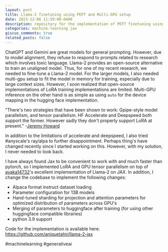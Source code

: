 ```yaml
---
layout: post
title: Llama-2 finetuning using PEFT and Multi-GPU setup
date: 2023-12-06 11:59:00-0400
description: repository for the implementation of PEFT finetuning using jax
categories: machine-learning jax
giscus_comments: true
related_posts: false
---
```


ChatGPT and Gemini are great models for general prompting. However, due to model alignment, they refuse to respond to prompts related to research which involves toxic language. Llama-2 provides an open-source alternative to train an unaligned model. Thus, for one of my recent research, we needed to fine-tune a Llama-2 model. For the larger models, I also needed multi-gpu setup to fit the model in memory for training, especially due to large context sizes. However, I soon realized that open-source implementations of LoRA training implementations are limited. Multi-GPU inference on the other hand is as simple as using `auto` for the device mapping in the hugging face implementation.

"There's two strategies that have been shown to work: Gpipe-style model parallelism, and tensor parallelism. HF Accelerate and Deepspeed both support the former. However sadly they don't properly support LoRA at present." -[Jeremy Howard](https://www.reddit.com/r/LocalLLaMA/comments/166h6bx/model_parallelism_with_lora/jyk5q6j/)

In addition to the limitations of accelerate and deepspeed, I also tried #anyscale's ray/alpa to further disappointment. Perhaps thing's have changed recently since I started working on this. However, with my solution, I never needed to look back.

I have always found Jax to be convenient to work with and much faster than pytorch, so I implemented LoRA and GPU tensor parallelism on top of [ayaka14732](https://github.com/ayaka14732/llama-2-jax)'s excellent implementation of Llama-2 on JAX. In addition, I change the codebase to implement the following changes:
- Alpaca format instruct dataset loading
- Parameter configuration for 13B models
- Hand-tuned sharding for projection and attention parameters for optimized distribution of parameters across GPU's
- Merging of parameters to huggingface after training (for using other huggingface compatible libraries)
- python 3.9 support

Code for the implementation is available here:
https://github.com/aniquetahir/llama-2-jax

#machinelearning #generativeai
